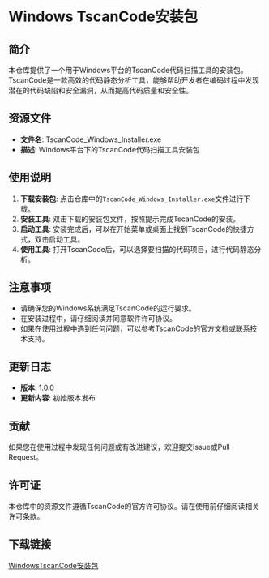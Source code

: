 # Windows TscanCode安装包

## 简介

本仓库提供了一个用于Windows平台的TscanCode代码扫描工具的安装包。TscanCode是一款高效的代码静态分析工具，能够帮助开发者在编码过程中发现潜在的代码缺陷和安全漏洞，从而提高代码质量和安全性。

## 资源文件

- **文件名**: TscanCode_Windows_Installer.exe
- **描述**: Windows平台下的TscanCode代码扫描工具安装包

## 使用说明

1. **下载安装包**: 点击仓库中的`TscanCode_Windows_Installer.exe`文件进行下载。
2. **安装工具**: 双击下载的安装包文件，按照提示完成TscanCode的安装。
3. **启动工具**: 安装完成后，可以在开始菜单或桌面上找到TscanCode的快捷方式，双击启动工具。
4. **使用工具**: 打开TscanCode后，可以选择要扫描的代码项目，进行代码静态分析。

## 注意事项

- 请确保您的Windows系统满足TscanCode的运行要求。
- 在安装过程中，请仔细阅读并同意软件许可协议。
- 如果在使用过程中遇到任何问题，可以参考TscanCode的官方文档或联系技术支持。

## 更新日志

- **版本**: 1.0.0
- **更新内容**: 初始版本发布

## 贡献

如果您在使用过程中发现任何问题或有改进建议，欢迎提交Issue或Pull Request。

## 许可证

本仓库中的资源文件遵循TscanCode的官方许可协议。请在使用前仔细阅读相关许可条款。

## 下载链接

[WindowsTscanCode安装包](https://pan.quark.cn/s/df0737b10d8e)